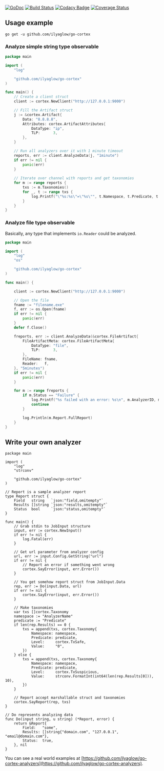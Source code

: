 [![GoDoc](https://godoc.org/github.com/ilyaglow/go-cortex?status.svg)](http://gopkg.ilya.app/ilyaglow/go-cortex/v1)
[![Build Status](https://travis-ci.org/ilyaglow/go-cortex.svg?branch=v1)](https://travis-ci.org/ilyaglow/go-cortex)
[![Codacy Badge](https://api.codacy.com/project/badge/Grade/1d131300c6864599b5335f2439b7e2d4?branch=v1)](https://www.codacy.com/app/ilyaglow/go-cortex?utm_source=github.com&amp;utm_medium=referral&amp;utm_content=ilyaglow/go-cortex&amp;utm_campaign=Badge_Grade)
[![Coverage Status](https://coveralls.io/repos/github/ilyaglow/go-cortex/badge.svg?branch=v1)](https://coveralls.io/github/ilyaglow/go-cortex?branch=master)

## Usage example

```
go get -u github.com/ilyaglow/go-cortex
```

### Analyze simple string type observable

```go
package main

import (
	"log"

	"github.com/ilyaglow/go-cortex"
)

func main() {
	// Create a client struct
	client := cortex.NewClient("http://127.0.0.1:9000")

	// Fill the Artifact struct
	j := &cortex.Artifact{
		Data: "8.8.8.8",
		Attributes: cortex.ArtifactAttributes{
			DataType: "ip",
			TLP:      3,
		},
	}

	// Run all analyzers over it with 1 minute timeout
	reports, err := client.AnalyzeData(j, "1minute")
	if err != nil {
		panic(err)
	}
	
	// Iterate over channel with reports and get taxonomies
	for m := range reports {
		txs := m.Taxonomies()
		for _, t := range txs {
			log.Printf("\"%s:%s\"=\"%s\"", t.Namespace, t.Predicate, t.Value)
		}
	}
}
```

### Analyze file type observable

Basically, any type that implements `io.Reader` could be analyzed.

```go
package main

import (
	"log"
	"os"

	"github.com/ilyaglow/go-cortex"
)

func main() {

	client := cortex.NewClient("http://127.0.0.1:9000")

	// Open the file
	fname := "filename.exe"
	f, err := os.Open(fname)
	if err != nil {
		panic(err)
	}
	defer f.Close()

	freports, err := client.AnalyzeData(&cortex.FileArtifact{
		FileArtifactMeta: cortex.FileArtifactMeta{
			DataType: "file",
			TLP:      3,
		},
		FileName: fname,
		Reader:   f,
	}, "5minutes")
	if err != nil {
		panic(err)
	}

	for m := range freports {
		if m.Status == "Failure" {
			log.Printf("%s failed with an error: %s\n", m.AnalyzerID, m.Report.ErrorMessage)
			continue
		}

		log.Println(m.Report.FullReport)
	}
}
```

## Write your own analyzer

```golang
package main

import (
	"log"
	"strconv"

	"github.com/ilyaglow/go-cortex"
)

// Report is a sample analyzer report
type Report struct {
	Field   string   `json:"field,omitempty"`
	Results []string `json:"results,omitempty"`
	Status  bool     `json:"status,omitempty"`
}

func main() {
	// Grab stdin to JobInput structure
	input, err := cortex.NewInput()
	if err != nil {
		log.Fatal(err)
	}

	// Get url parameter from analyzer config
	url, err := input.Config.GetString("url")
	if err != nil {
		// Report an error if something went wrong
		cortex.SayError(input, err.Error())
	}

	// You get somehow report struct from JobInput.Data
	rep, err := Do(input.Data, url)
	if err != nil {
		cortex.SayError(input, err.Error())
	}

	// Make taxonomies
	var txs []cortex.Taxonomy
	namespace := "AnalyzerName"
	predicate := "Predicate"
	if len(rep.Results) == 0 {
		txs = append(txs, cortex.Taxonomy{
			Namespace: namespace,
			Predicate: predicate,
			Level:     cortex.TxSafe,
			Value:     "0",
		})
	} else {
		txs = append(txs, cortex.Taxonomy{
			Namespace: namespace,
			Predicate: predicate,
			Level:     cortex.TxSuspicious,
			Value:     strconv.FormatInt(int64(len(rep.Results[0])), 10),
		})
	}

	// Report accept marshallable struct and taxonomies
	cortex.SayReport(rep, txs)
}

// Do represents analyzing data
func Do(input string, u string) (*Report, error) {
	return &Report{
		Field:   "some",
		Results: []string{"domain.com", "127.0.0.1", "email@domain.com"},
		Status:  true,
	}, nil
}
```

You can see a real world examples at [https://github.com/ilyaglow/go-cortex-analyzers](https://github.com/ilyaglow/go-cortex-analyzers).
